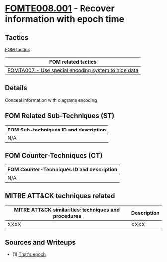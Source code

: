 # [FOMTE008.001](https://github.com/blue101010/FOM/blob/main/countertechniques/FOMTE008.001md) - Recover information with epoch time


## Tactics

[FOM tactics](https://github.com/blue101010/FOM/blob/main/tactics/tactics.md)

| FOM related tactics  |
| --------------------------------------- |
| [FOMTA007 - Use special encoding system to hide data](https://github.com/blue101010/FOM/blob/main/tactics/FOMTA007.md) |

## Details

Conceal information with diagrams encoding


## FOM Related Sub-Techniques (ST)

| FOM Sub-techniques ID and description  |
| --------------------------------------- |
| N/A  |

## FOM Counter-Techniques (CT)

| FOM Counter-Techniques ID and description  |
| --------------------------------------- |
| N/A  |


## MITRE ATT&CK techniques related

|  MITRE ATT&CK similarities: techniques and procedures |       Description               |
| --------------------------------------------------- | ----------------------------------|
|   XXXX   |  XXXX  |


## Sources and Writeups

 - (1) [That's epoch](https://github.com/blue101010/writeups/blob/main/2024/LEVELEFFECTCDA2024/Forensics/thatsepoch/README.md)